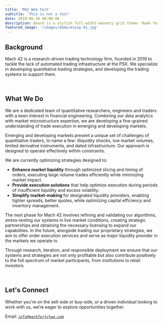 ```yaml
---
title: 'M42 Web test'
subtitle: 'This is not a test'
date: 2018-06-30 00:00:00
description: Board is a stylish full-width masonry grid theme. Made for designers, artists, photographers and developers to show off their best work.
featured_image: '/images/demo/essay-01.jpg'
---
```


## Background

Mach 42 is a research-driven trading technology firm, founded in 2019 to tackle the lack of automated trading infrastructure at the PSX. We specialize in developing quantitative trading strategies, and developing the trading systems to support them.

<div id="p5-container-2" style="width: 100%; height: auto; margin: 0 auto;">
  <script src="https://cdnjs.cloudflare.com/ajax/libs/p5.js/1.9.0/p5.min.js"></script>
  <script src="m42web_plot.js"></script>
</div>
<br>


## What We Do

We are a dedicated team of quantitative researchers, engineers and traders with a keen interest in financial engineering. Combining our data analytics with market microstructure expertise, we are developing a fine-grained understanding of trade execution in emerging and developing markets.

Emerging and developing markets present a unique set of challenges of quantitative traders, to name a few: illiquidity shocks, low market volumes, limited derivative instruments, and dated infrastructure. Our approach is designed to operate effectively within constraints.

We are currently optimizing strategies designed to:

- **Enhance market liquidity** through optimized slicing and timing of orders, executing large volume trades efficiently while minimizing market impact.
- **Provide execution solutions** that help optimize execution during periods of insufficient liquidity and excess volatility.
- **Simplify market-making** for designated liquidity providers, enabling tighter spreads, better quotes, while optimizing capital efficiency and inventory management.

The next phase for Mach 42 involves refining and validating our algorithms, stress-testing our systems in live market conditions, creating strategic partnerships and obtaining the necessary licensing to expand our capabilities. In the future, alongside trading our proprietary strategies, we aim to offer order execution services and serve as major liquidity provider in the markets we operate in. 

Through research, iteration, and responsible deployment we ensure that our systems and strategies are not only profitable but also contribute positively to the full spectrum of market participants, from institutions to retail investors.

<div id="p5-container" style="width: 100%; max-width: 800px; height: auto; margin: 0 auto;">
  <script src="https://cdnjs.cloudflare.com/ajax/libs/p5.js/1.9.0/p5.min.js"></script>
  <script src="mySketch.js"></script>
</div>
<br>






## **Let's Connect**

Whether you're on the sell-side or buy-side, or a driven individual looking to work with us, we’re eager to explore opportunities together.

Email: [`info@machfortytwo.com`](mailto:info@machfortytwo.com)


